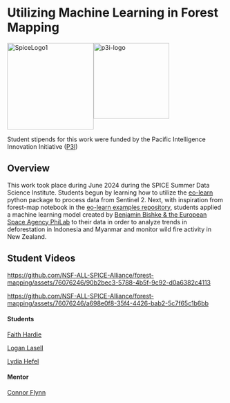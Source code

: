 # Utilizing Machine Learning in Forest Mapping

<div style="display: flex; flex-direction: row;">
    <img src="https://github.com/NSF-ALL-SPICE-Alliance/marine-debris-ML/assets/76076246/1521c60c-e40c-4b39-84ae-8feab2e8c91b" alt="SpiceLogo1" width="200"/>
    <img src="https://github.com/NSF-ALL-SPICE-Alliance/marine-debris-ML/assets/76076246/6b7b2573-7fb7-4d1e-bd82-6ee3bc99c6c1" alt="p3i-logo" width="175"/>
</div>

Student stipends for this work were funded by the Pacific Intelligence Innovation Initiative ([P3I](https://hawaiip3i.org/))




## Overview 

This work took place during June 2024 during the SPICE Summer Data Science Institute. Students begun by learning how to utilize the [eo-learn](https://github.com/sentinel-hub/eo-learn) python package to process data from Sentinel 2. Next, with inspiration from forest-map notebook in the [eo-learn examples repository](https://github.com/sentinel-hub/eo-learn-examples), students applied a machine learning model created by [Benjamin Bishke & the European Space Agency PhiLab](https://philab.esa.int/) to their data in order to analyze trends in deforestation 
in Indonesia and Myanmar and monitor wild fire activity in New Zealand. 



## Student Videos



https://github.com/NSF-ALL-SPICE-Alliance/forest-mapping/assets/76076246/90b2bec3-5788-4b5f-9c92-d0a6382c4113



https://github.com/NSF-ALL-SPICE-Alliance/forest-mapping/assets/76076246/a698e0f8-35f4-4426-bab2-5c7f65c1b6bb




#### Students 

[Faith Hardie](https://github.com/FaithHardie)

[Logan Lasell](https://github.com/LoganLasell)

[Lydia Hefel](https://github.com/lydiahefel)


#### Mentor 

[Connor Flynn](https://github.com/ConnorFlynn)
